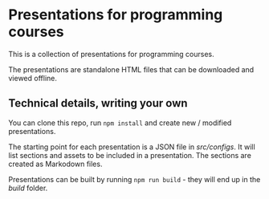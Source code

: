 # Presentations for programming courses

This is a collection of presentations for programming courses.

The presentations are standalone HTML files that can be downloaded and viewed offline.

## Technical details, writing your own

You can clone this repo, run `npm install` and create new / modified presentations.

The starting point for each presentation is a JSON file in _src/configs_. It will list sections and assets to be included in a presentation. The sections are created as Markodown files.

Presentations can be built by running `npm run build` - they will end up in the _build_ folder.
